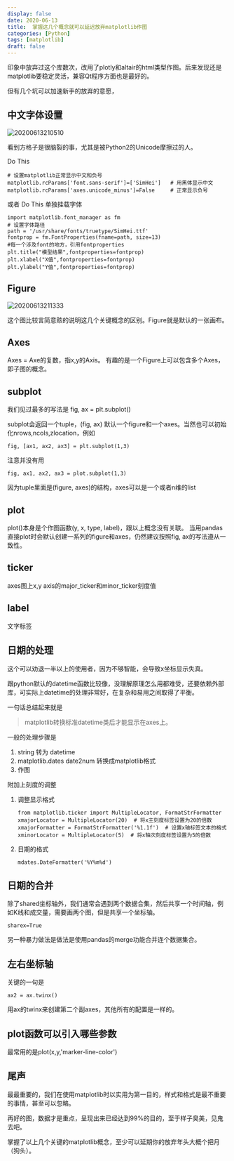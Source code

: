```yaml
---
display: false
date: 2020-06-13
title:  掌握这几个概念就可以延迟放弃matplotlib作图
categories: [Python]
tags: [matplotlib]
draft: false
---
```


印象中放弃过这个库数次，改用了plotly和altair的html类型作图。后来发现还是matplotlib要稳定灵活，兼容Qt程序方面也是最好的。

但有几个坑可以加速新手的放弃的意愿，

## 中文字体设置
![20200613210510](https://cdn.jsdelivr.net/gh/leeleilei/leeleilei.github.io/assets/images/20200613210510.png)

看到方格子是很脑裂的事，尤其是被Python2的Unicode摩擦过的人。

Do This
```
# 设置matplotlib正常显示中文和负号
matplotlib.rcParams['font.sans-serif']=['SimHei']   # 用黑体显示中文
matplotlib.rcParams['axes.unicode_minus']=False     # 正常显示负号
```

或者 Do This 单独挂载字体
```
import matplotlib.font_manager as fm
# 设置字体路径
path = '/usr/share/fonts/truetype/SimHei.ttf'
fontprop = fm.FontProperties(fname=path, size=13)
#每一个涉及font的地方，引用fontproperties
plt.title("模型结果",fontproperties=fontprop)
plt.xlabel("X值",fontproperties=fontprop)
plt.ylabel("Y值",fontproperties=fontprop)
```

## Figure

![20200613211333](https://cdn.jsdelivr.net/gh/leeleilei/leeleilei.github.io/assets/images/20200613211333.png)

这个图比较言简意赅的说明这几个关键概念的区别。Figure就是默认的一张画布。
## Axes

Axes = Axe的复数，指x,y的Axis。
有趣的是一个Figure上可以包含多个Axes，即子图的概念。

## subplot

我们见过最多的写法是 fig, ax = plt.subplot()

subplot会返回一个tuple，(fig, ax) 默认一个figure和一个axes。当然也可以初始化nrows,ncols,zlocation，例如
```
fig, [ax1, ax2, ax3] = plt.subplot(1,3)
```

注意并没有用
```
fig, ax1, ax2, ax3 = plot.subplot(1,3)
```
因为tuple里面是(figure, axes)的结构，axes可以是一个或者n维的list

## plot
plot()本身是个作图函数(y, x, type, label)，跟以上概念没有关联。
当用pandas直接plot时会默认创建一系列的figure和axes，仍然建议按照fig, ax的写法遵从一致性。

## ticker
axes图上x,y axis的major_ticker和minor_ticker刻度值

## label
文字标签

## 日期的处理
这个可以劝退一半以上的使用者，因为不够智能，会导致x坐标显示失真。

跟python默认的datetime函数比较像，没理解原理怎么用都难受，还要依赖外部库，可实际上datetime的处理非常好，在复杂和易用之间取得了平衡。

一句话总结起来就是

>matplotlib转换标准datetime类后才能显示在axes上。

一般的处理步骤是
1. string 转为 datetime
2. matplotlib.dates date2num 转换成matplotlib格式
3. 作图
   
附加上刻度的调整
1. 调整显示格式
    ```
    from matplotlib.ticker import MultipleLocator, FormatStrFormatter
    xmajorLocator = MultipleLocator(20)  # 将x主刻度标签设置为20的倍数
    xmajorFormatter = FormatStrFormatter('%1.1f')  # 设置x轴标签文本的格式
    xminorLocator = MultipleLocator(5)  # 将x轴次刻度标签设置为5的倍数
    ```
2. 日期的格式
   ```
   mdates.DateFormatter('%Y%m%d')
   ```

## 日期的合并
除了shared坐标轴外，我们通常会遇到两个数据合集，然后共享一个时间轴，例如K线和成交量，需要画两个图，但是共享一个坐标轴。

```
sharex=True
```

另一种暴力做法是做法是使用pandas的merge功能合并连个数据集合。


## 左右坐标轴

关键的一句是

```
ax2 = ax.twinx()
```

用ax的twinx来创建第二个副axes，其他所有的配置是一样的。


## plot函数可以引入哪些参数
最常用的是plot(x,y,'marker-line-color')

[](https://matplotlib.org/3.1.1/api/_as_gen/matplotlib.pyplot.plot.html?highlight=plot#matplotlib.pyplot.plot)

## 尾声

最最重要的，我们在使用matplotlib时以实用为第一目的，样式和格式是最不重要的事情，甚至可以忽略。

再好的图，数据才是重点，呈现出来已经达到99%的目的，至于样子臭美，见鬼去吧。

掌握了以上几个关键的matplotlib概念，至少可以延期你的放弃年头大概个把月（狗头）。

